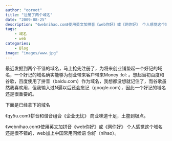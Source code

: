 ```yaml
---
author: "ooroot"
title: "注册了两个域名"
date: "2009-08-25"
description: "《webnihao.com》使用英文加拼音《web你好》或《网你好》 个人感觉这个域名还是很不错的，web加上中国常用问候语 你好（nihao）。"
tags: 
    - 域名
    - web
categories: 
    - Blog
image: "images/www.jpg"
---
```


最近发掘到两个不错的域名，马上抢先注册了，为将来创业铺垫起一个好记的域名，一个好记的域名确实能够为创业带来客户带来Money :lol: 。想起当初百度和谷歌，百度使用了拼音（baidu.com）作为域名，我想都没想就记住了，而谷歌虽然我喜欢用，但我输入过N遍以后还会忘记（google.com），因此一个好记的域名还是很重要的。

下面是已经拿下的域名

《qy5u.com》拼音和谐音组合《企业无忧》 商业味道十足，土鳖到极点。

《webnihao.com》使用英文加拼音《web你好》或《网你好》 个人感觉这个域名还是很不错的，web加上中国常用问候语 你好（nihao）。
